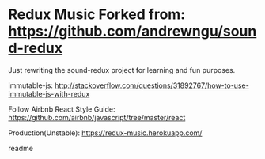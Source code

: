 # Redux Music Forked from: https://github.com/andrewngu/sound-redux

Just rewriting the sound-redux project for learning and fun purposes.

immutable-js: http://stackoverflow.com/questions/31892767/how-to-use-immutable-js-with-redux

Follow Airbnb React Style Guide: https://github.com/airbnb/javascript/tree/master/react

Production(Unstable): https://redux-music.herokuapp.com/

<snippet>
  <content><![CDATA[
# ${1:Project Name}
TODO: Write a project description
## Installation
TODO: Describe the installation process
## Usage
TODO: Write usage instructions
## Contributing
1. Fork it!
2. Create your feature branch: `git checkout -b my-new-feature`
3. Commit your changes: `git commit -am 'Add some feature'`
4. Push to the branch: `git push origin my-new-feature`
5. Submit a pull request :D
## History
TODO: Write history
## Credits
TODO: Write credits
## License
TODO: Write license
]]></content>
  <tabTrigger>readme</tabTrigger>
</snippet>
